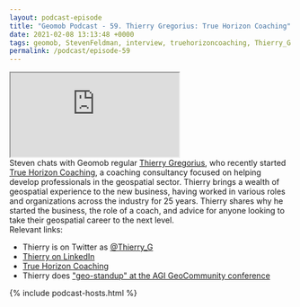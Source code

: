 ```yaml
--- 
layout: podcast-episode
title: "Geomob Podcast - 59. Thierry Gregorius: True Horizon Coaching"
date: 2021-02-08 13:13:48 +0000
tags: geomob, StevenFeldman, interview, truehorizoncoaching, Thierry_G
permalink: /podcast/episode-59
---
```


<iframe class="castos-iframe-player" src="https://5e2e9055a029d5-78101471.castos.com/player/356091"></iframe>

<div class="pt20">
Steven chats with Geomob regular <a href="https://twitter.com/Thierry_G">Thierry Gregorius</a>, who recently started <a href="https://truehorizoncoaching.com">True Horizon Coaching</a>, a coaching consultancy focused on helping develop
professionals in the geospatial sector. Thierry brings a wealth of geospatial
experience to the new business, having worked in various roles and
organizations across the
industry for 25 years. Thierry shares why he started the business,
the role of a coach, and advice for anyone looking to take their
geospatial career to the next level.
</div>

<div class="pt20">
  Relevant links:
  <ul>
    <li class="pt10">Thierry is on Twitter as <a href="https://twitter.com/thierry_g">@Thierry_G</a></li>
    <li class="pt10"><a href="https://www.linkedin.com/in/thierrygregorius/">Thierry on LinkedIn</a></li>
    <li class="pt10"><a href="https://truehorizoncoaching.com">True Horizon Coaching</a></li>
    <li class="pt10">Thierry does <a href="https://www.youtube.com/watch?v=LYL-LQKq7Wk&feature=youtu.be">"geo-standup" at the AGI GeoCommunity conference</a></li>
  </ul>  
</div>

{% include podcast-hosts.html %}












